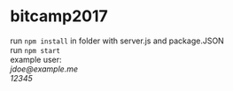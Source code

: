 # bitcamp2017

run `npm install` in folder with server.js and package.JSON  
run `npm start`  
example user:  
_jdoe@example.me_  
_12345_
